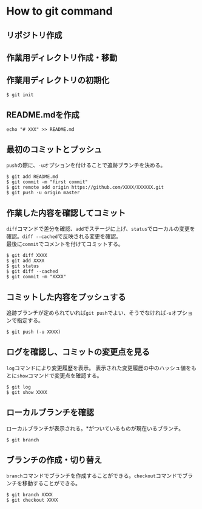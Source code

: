 # How to git command
## リポジトリ作成
## 作業用ディレクトリ作成・移動
## 作業用ディレクトリの初期化
```
$ git init
```
## README.mdを作成
```
echo "# XXX" >> README.md
```
## 最初のコミットとプッシュ
`push`の際に、`-u`オプションを付けることで追跡ブランチを決める。
```
$ git add README.md
$ git commit -m "first commit"
$ git remote add origin https://github.com/XXXX/XXXXXX.git
$ git push -u origin master
```

## 作業した内容を確認してコミット
`diff`コマンドで差分を確認、`add`でステージに上げ、`status`でローカルの変更を確認。`diff --cached`で反映される変更を確認。  
最後に`commit`でコメントを付けてコミットする。
```
$ git diff XXXX
$ git add XXXX
$ git status
$ git diff --cached
$ git commit -m "XXXX"
```

## コミットした内容をプッシュする
追跡ブランチが定められていれば`git push`でよい、そうでなければ`-u`オプションで指定する。
```
$ git push (-u XXXX)
```

## ログを確認し、コミットの変更点を見る
`log`コマンドにより変更履歴を表示。
表示された変更履歴の中のハッシュ値をもとに`show`コマンドで変更点を確認する。
```
$ git log
$ git show XXXX
```

## ローカルブランチを確認
ローカルブランチが表示される。*がついているものが現在いるブランチ。
```
$ git branch
```

## ブランチの作成・切り替え
`branch`コマンドでブランチを作成することができる。`checkout`コマンドでブランチを移動することができる。
```
$ git branch XXXX
$ git checkout XXXX
```
